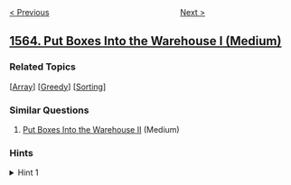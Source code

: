 <!--|This file generated by command(leetcode description); DO NOT EDIT.    |-->
<!--+----------------------------------------------------------------------+-->
<!--|@author    openset <openset.wang@gmail.com>                           |-->
<!--|@link      https://github.com/openset                                 |-->
<!--|@home      https://github.com/openset/leetcode                        |-->
<!--+----------------------------------------------------------------------+-->

[< Previous](../stone-game-v "Stone Game V")
　　　　　　　　　　　　　　　　
[Next >](../unique-orders-and-customers-per-month "Unique Orders and Customers Per Month")

## [1564. Put Boxes Into the Warehouse I (Medium)](https://leetcode.com/problems/put-boxes-into-the-warehouse-i "把箱子放进仓库里 I")



### Related Topics
  [[Array](../../tag/array/README.md)]
  [[Greedy](../../tag/greedy/README.md)]
  [[Sorting](../../tag/sorting/README.md)]

### Similar Questions
  1. [Put Boxes Into the Warehouse II](../put-boxes-into-the-warehouse-ii) (Medium)

### Hints
<details>
<summary>Hint 1</summary>
Sort the boxes in ascending order, try to process the box with the smallest height first.
</details>
